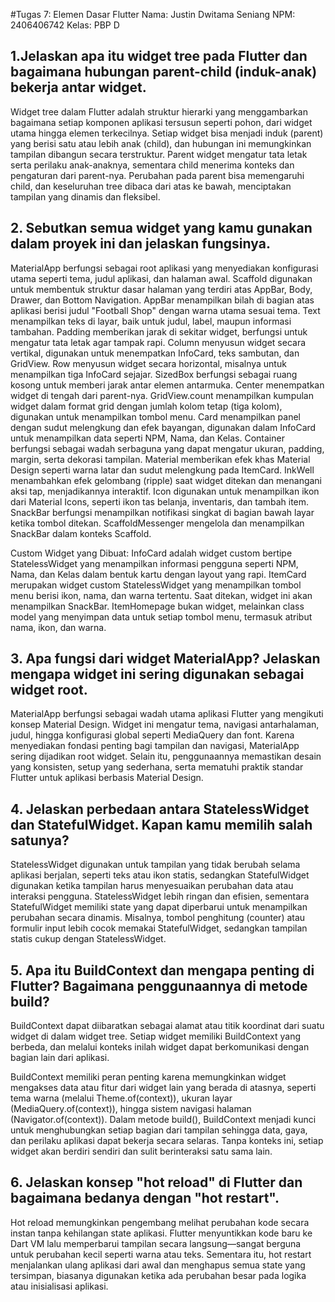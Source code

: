 #Tugas 7: Elemen Dasar Flutter
Nama: Justin Dwitama Seniang
NPM: 2406406742
Kelas: PBP D

## 1.Jelaskan apa itu widget tree pada Flutter dan bagaimana hubungan parent-child (induk-anak) bekerja antar widget.
Widget tree dalam Flutter adalah struktur hierarki yang menggambarkan bagaimana setiap komponen aplikasi tersusun seperti pohon, dari widget utama hingga elemen terkecilnya. Setiap widget bisa menjadi induk (parent) yang berisi satu atau lebih anak (child), dan hubungan ini memungkinkan tampilan dibangun secara terstruktur. Parent widget mengatur tata letak serta perilaku anak-anaknya, sementara child menerima konteks dan pengaturan dari parent-nya. Perubahan pada parent bisa memengaruhi child, dan keseluruhan tree dibaca dari atas ke bawah, menciptakan tampilan yang dinamis dan fleksibel.

## 2. Sebutkan semua widget yang kamu gunakan dalam proyek ini dan jelaskan fungsinya.

MaterialApp berfungsi sebagai root aplikasi yang menyediakan konfigurasi utama seperti tema, judul aplikasi, dan halaman awal.
Scaffold digunakan untuk membentuk struktur dasar halaman yang terdiri atas AppBar, Body, Drawer, dan Bottom Navigation.
AppBar menampilkan bilah di bagian atas aplikasi berisi judul "Football Shop" dengan warna utama sesuai tema.
Text menampilkan teks di layar, baik untuk judul, label, maupun informasi tambahan.
Padding memberikan jarak di sekitar widget, berfungsi untuk mengatur tata letak agar tampak rapi.
Column menyusun widget secara vertikal, digunakan untuk menempatkan InfoCard, teks sambutan, dan GridView.
Row menyusun widget secara horizontal, misalnya untuk menampilkan tiga InfoCard sejajar.
SizedBox berfungsi sebagai ruang kosong untuk memberi jarak antar elemen antarmuka.
Center menempatkan widget di tengah dari parent-nya.
GridView.count menampilkan kumpulan widget dalam format grid dengan jumlah kolom tetap (tiga kolom), digunakan untuk menampilkan tombol menu.
Card menampilkan panel dengan sudut melengkung dan efek bayangan, digunakan dalam InfoCard untuk menampilkan data seperti NPM, Nama, dan Kelas.
Container berfungsi sebagai wadah serbaguna yang dapat mengatur ukuran, padding, margin, serta dekorasi tampilan.
Material memberikan efek khas Material Design seperti warna latar dan sudut melengkung pada ItemCard.
InkWell menambahkan efek gelombang (ripple) saat widget ditekan dan menangani aksi tap, menjadikannya interaktif.
Icon digunakan untuk menampilkan ikon dari Material Icons, seperti ikon tas belanja, inventaris, dan tambah item.
SnackBar berfungsi menampilkan notifikasi singkat di bagian bawah layar ketika tombol ditekan.
ScaffoldMessenger mengelola dan menampilkan SnackBar dalam konteks Scaffold.

Custom Widget yang Dibuat:
InfoCard adalah widget custom bertipe StatelessWidget yang menampilkan informasi pengguna seperti NPM, Nama, dan Kelas dalam bentuk kartu dengan layout yang rapi.
ItemCard merupakan widget custom StatelessWidget yang menampilkan tombol menu berisi ikon, nama, dan warna tertentu. Saat ditekan, widget ini akan menampilkan SnackBar.
ItemHomepage bukan widget, melainkan class model yang menyimpan data untuk setiap tombol menu, termasuk atribut nama, ikon, dan warna.

## 3. Apa fungsi dari widget MaterialApp? Jelaskan mengapa widget ini sering digunakan sebagai widget root.

MaterialApp berfungsi sebagai wadah utama aplikasi Flutter yang mengikuti konsep Material Design. Widget ini mengatur tema, navigasi antarhalaman, judul, hingga konfigurasi global seperti MediaQuery dan font. Karena menyediakan fondasi penting bagi tampilan dan navigasi, MaterialApp sering dijadikan root widget. Selain itu, penggunaannya memastikan desain yang konsisten, setup yang sederhana, serta mematuhi praktik standar Flutter untuk aplikasi berbasis Material Design.

## 4. Jelaskan perbedaan antara StatelessWidget dan StatefulWidget. Kapan kamu memilih salah satunya?

StatelessWidget digunakan untuk tampilan yang tidak berubah selama aplikasi berjalan, seperti teks atau ikon statis, sedangkan StatefulWidget digunakan ketika tampilan harus menyesuaikan perubahan data atau interaksi pengguna. StatelessWidget lebih ringan dan efisien, sementara StatefulWidget memiliki state yang dapat diperbarui untuk menampilkan perubahan secara dinamis. Misalnya, tombol penghitung (counter) atau formulir input lebih cocok memakai StatefulWidget, sedangkan tampilan statis cukup dengan StatelessWidget.

## 5. Apa itu BuildContext dan mengapa penting di Flutter? Bagaimana penggunaannya di metode build?

BuildContext dapat diibaratkan sebagai alamat atau titik koordinat dari suatu widget di dalam widget tree. Setiap widget memiliki BuildContext yang berbeda, dan melalui konteks inilah widget dapat berkomunikasi dengan bagian lain dari aplikasi.

BuildContext memiliki peran penting karena memungkinkan widget mengakses data atau fitur dari widget lain yang berada di atasnya, seperti tema warna (melalui Theme.of(context)), ukuran layar (MediaQuery.of(context)), hingga sistem navigasi halaman (Navigator.of(context)). Dalam metode build(), BuildContext menjadi kunci untuk menghubungkan setiap bagian dari tampilan sehingga data, gaya, dan perilaku aplikasi dapat bekerja secara selaras. Tanpa konteks ini, setiap widget akan berdiri sendiri dan sulit berinteraksi satu sama lain.

## 6. Jelaskan konsep "hot reload" di Flutter dan bagaimana bedanya dengan "hot restart".

Hot reload memungkinkan pengembang melihat perubahan kode secara instan tanpa kehilangan state aplikasi. Flutter menyuntikkan kode baru ke Dart VM lalu memperbarui tampilan secara langsung—sangat berguna untuk perubahan kecil seperti warna atau teks. Sementara itu, hot restart menjalankan ulang aplikasi dari awal dan menghapus semua state yang tersimpan, biasanya digunakan ketika ada perubahan besar pada logika atau inisialisasi aplikasi.